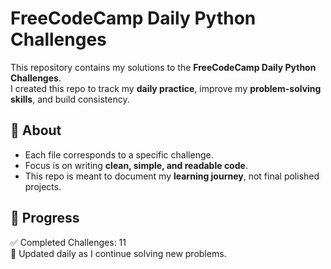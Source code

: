 # FreeCodeCamp Daily Python Challenges  

This repository contains my solutions to the **FreeCodeCamp Daily Python Challenges**.  
I created this repo to track my **daily practice**, improve my **problem-solving skills**, and build consistency.  

## 📌 About  
- Each file corresponds to a specific challenge.  
- Focus is on writing **clean, simple, and readable code**.  
- This repo is meant to document my **learning journey**, not final polished projects.  

## 🚀 Progress  
✅ Completed Challenges: 11  
📅 Updated daily as I continue solving new problems.
